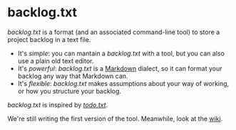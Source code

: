 # backlog.txt

_backlog.txt_ is a format (and an associated command-line tool) to store a project backlog in a text file.

* It's *simple*: you can mantain a _backlog.txt_ with a tool, but you can also use a plain old text editor.
* It's *powerful*: _backlog.txt_ is a [Markdown](http://daringfireball.net/projects/markdown/syntax) dialect, so it can format your backlog any way that Markdown can.
* It's *flexible*: _backlog.txt_ makes assumptions about your way of working, or how you structure your backlog.

_backlog.txt_ is inspired by _[todo.txt](http://todotxt.com/)_.

We're still writing the first version of the tool. Meanwhile, look at the [wiki](https://github.com/nusco/backlog.txt/wiki).
